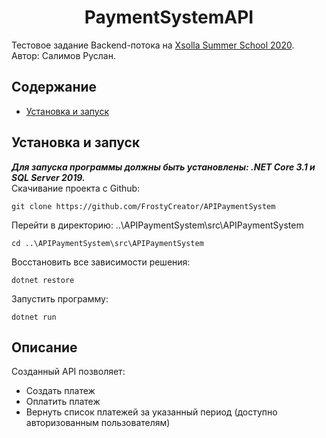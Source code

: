 <div align="center"><h1> PaymentSystemAPI </h1></div>

Тестовое задание Backend-потока на [Xsolla Summer School 2020](https://github.com/FJCrux/xsolla-backend-school-2020).    
Автор: Салимов Руслан.
## Содержание
- [Установка и запуск](#установка_и_запуск)

## Установка и запуск
___Для запуска программы должны быть установлены: .NET Core 3.1 и SQL Server 2019.___    
Скачивание проекта с Github:
```
git clone https://github.com/FrostyCreator/APIPaymentSystem
```    
Перейти в директорию: ..\APIPaymentSystem\src\APIPaymentSystem
```
cd ..\APIPaymentSystem\src\APIPaymentSystem
```    
Восстановить все зависимости решения:
```
dotnet restore
```
Запустить программу:
```
dotnet run
```















    
## Описание    
Созданный API позволяет:
- Создать платеж
- Оплатить платеж
- Вернуть список платежей за указанный период (доступно авторизованным пользователям)
